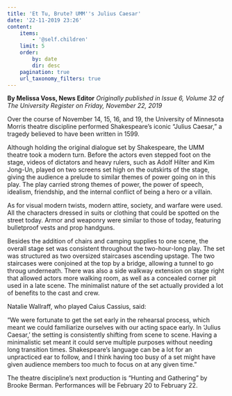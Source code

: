 ```yaml
---
title: 'Et Tu, Brute? UMM''s Julius Caesar'
date: '22-11-2019 23:26'
content:
    items:
        - '@self.children'
    limit: 5
    order:
        by: date
        dir: desc
    pagination: true
    url_taxonomy_filters: true
---
```


**By Melissa Voss, News Editor** _Originally published in Issue 6, Volume 32 of The University Register on Friday, November 22, 2019_

Over the course of November 14, 15, 16, and 19, the University of Minnesota Morris theatre discipline performed Shakespeare’s iconic “Julius Caesar,” a tragedy believed to have been written in 1599.

Although holding the original dialogue set by Shakespeare, the UMM theatre took a modern turn. Before the actors even stepped foot on the stage, videos of dictators and heavy rulers, such as Adolf Hilter and Kim Jong-Un, played on two screens set high on the outskirts of the stage, giving the audience a prelude to similar themes of power going on in this play. The play carried strong themes of power, the power of speech, idealism, friendship, and the internal conflict of being a hero or a villain.

As for visual modern twists, modern attire, society, and warfare were used. All the characters dressed in suits or clothing that could be spotted on the street today. Armor and weaponry were similar to those of today, featuring bulletproof vests and prop handguns.

Besides the addition of chairs and camping supplies to one scene, the overall stage set was consistent throughout the two-hour-long play. The set was structured as 
two oversized staircases ascending upstage. The two staircases were conjoined at the top by a bridge, allowing a tunnel to go throug underneath. There was also a side walkway extension on stage right that allowed actors more walking room, as well as a concealed corner pit used in a late scene. The minimalist nature of the set actually provided a lot of benefits to the cast and crew.

Natalie Wallraff, who played Caius Cassius, said:

“We were fortunate to get the set early in the rehearsal process, which meant we could familiarize ourselves with our acting space early. In ‘Julius Caesar,’ the setting is consistently shifting from scene to scene. Having a minimalistic set meant it could serve multiple purposes without needing long transition times. Shakespeare’s language can be a lot for an unpracticed ear to follow, and I think having too busy of a set might have given audience members too much to focus on at any given time.”

The theatre discipline’s next production is “Hunting and Gathering” by Brooke Berman. Performances will be February 20 to February 22.